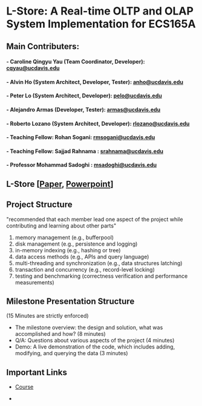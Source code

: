# L-Store: A Real-time OLTP and OLAP System Implementation for ECS165A

## Main Contributers:
#### - Caroline Qingyu Yau (Team Coordinator, Developer): cqyau@ucdavis.edu
#### - Alvin Ho (System Architect, Developer, Tester): anho@ucdavis.edu
#### - Peter Lo (System Architect, Developer): pelo@ucdavis.edu
#### - Alejandro Armas (Developer, Tester): armas@ucdavis.edu
#### - Roberto Lozano (System Architect, Developer): rlozano@ucdavis.edu
#### - Teaching Fellow: Rohan Sogani: rmsogani@ucdavis.edu
#### - Teaching Fellow: Sajjad Rahnama : srahnama@ucdavis.edu
#### - Professor Mohammad Sadoghi : msadoghi@ucdavis.edu

## **L-Store** [[Paper](https://openproceedings.org/2018/conf/edbt/paper-215.pdf), [Powerpoint](https://expolab.org/papers/l-store-slides.pdf)]

## Project Structure

"recommended that each member lead one aspect of the project while contributing and learning about other parts"

1. memory management (e.g., bufferpool)
2. disk management (e.g., persistence and logging)
3. in-memory indexing (e.g., hashing or tree)
4. data access methods (e.g., APIs and query language)
5. multi-threading and synchronization (e.g., data structures latching)
6. transaction and concurrency (e.g., record-level locking)
7. testing and benchmarking (correctness verification and performance measurements)

## Milestone Presentation Structure

(15 Minutes are strictly enforced)
- The milestone overview: the design and solution, what was accomplished and how? (8 minutes)
- Q/A: Questions about various aspects of the project (4 minutes)
- Demo: A live demonstration of the code, which includes adding, modifying, and querying the data (3 minutes)

## Important Links

- [Course](https://expolab.org/ecs165a-winter2021.html)

- 
